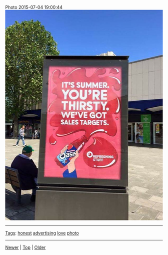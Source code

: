 <!--
title: Photo 2015-07-04 19
date: 2020-06-28T14:57:48.968Z
tags: honest, advertising, love, photo
-->










Photo 2015-07-04 19:00:44
![](123219452382-0.jpg)

<!--BOTTOM-POST-NAVIGATION-->
---

[Tags](tags.md): [honest](tag-honest.md) [advertising](tag-advertising.md) [love](tag-love.md) [photo](tag-photo.md)

---

[Newer](122075076322.md) | [Top](index.md) | [Older](123884671937.md)